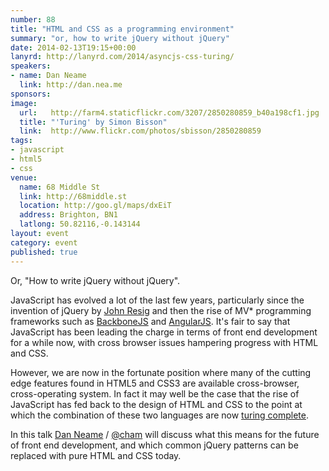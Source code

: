 ```yaml
---
number: 88
title: "HTML and CSS as a programming environment"
summary: "or, how to write jQuery without jQuery"
date: 2014-02-13T19:15+00:00
lanyrd: http://lanyrd.com/2014/asyncjs-css-turing/
speakers:
- name: Dan Neame
  link: http://dan.nea.me
sponsors:
image:
  url:   http://farm4.staticflickr.com/3207/2850280859_b40a198cf1.jpg
  title: "'Turing' by Simon Bisson"
  link:  http://www.flickr.com/photos/sbisson/2850280859
tags:
- javascript
- html5
- css
venue:
  name: 68 Middle St
  link: http://68middle.st
  location: http://goo.gl/maps/dxEiT
  address: Brighton, BN1
  latlong: 50.82116,-0.143144
layout: event
category: event
published: true
---
```


Or, "How to write jQuery without jQuery".

JavaScript has evolved a lot of the last few years, particularly since the invention of jQuery by [John Resig](http://ejohn.org/) and then the rise of MV* programming frameworks such as [BackboneJS](http://backbonejs.org/) and [AngularJS](http://angularjs.org/). It's fair to say that JavaScript has been leading the charge in terms of front end development for a while now, with cross browser issues hampering progress with HTML and CSS.

However, we are now in the fortunate position where many of the cutting edge features found in HTML5 and CSS3 are available cross-browser, cross-operating system. In fact it may well be the case that the rise of JavaScript has fed back to the design of HTML and CSS to the point at which the combination of these two languages are now [turing complete](http://en.wikipedia.org/wiki/Turing_completeness).

In this talk [Dan Neame](http://dan.nea.me) / [@cham](http://twitter.com/cham) will discuss what this means for the future of front end development, and which common jQuery patterns can be replaced with pure HTML and CSS today.
